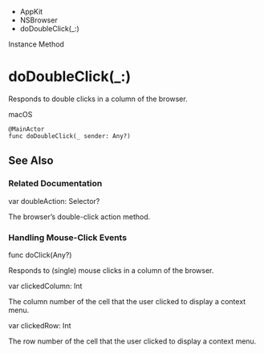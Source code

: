 

- AppKit
- NSBrowser
-  doDoubleClick(\_:) 

Instance Method

# doDoubleClick(\_:)

Responds to double clicks in a column of the browser.

macOS

``` source
@MainActor
func doDoubleClick(_ sender: Any?)
```

## See Also

### Related Documentation

var doubleAction: Selector?

The browser’s double-click action method.

### Handling Mouse-Click Events

func doClick(Any?)

Responds to (single) mouse clicks in a column of the browser.

var clickedColumn: Int

The column number of the cell that the user clicked to display a context menu.

var clickedRow: Int

The row number of the cell that the user clicked to display a context menu.

